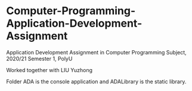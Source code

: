 # Computer-Programming-Application-Development-Assignment
Application Development Assignment in Computer Programming Subject, 2020/21 Semester 1, PolyU

Worked together with LIU Yuzhong

Folder ADA is the console application and ADALibrary is the static library.
